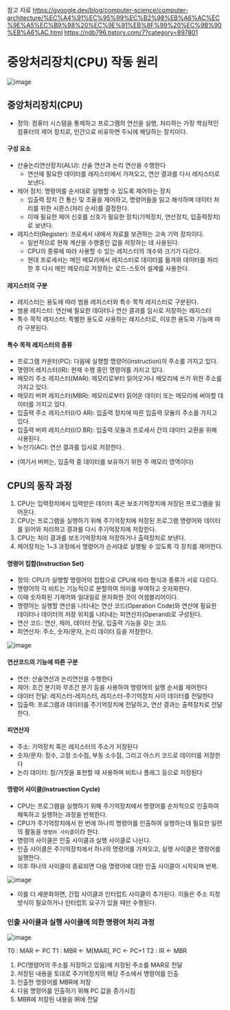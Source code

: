 참고 자료
https://gyoogle.dev/blog/computer-science/computer-architecture/%EC%A4%91%EC%95%99%EC%B2%98%EB%A6%AC%EC%9E%A5%EC%B9%98%20%EC%9E%91%EB%8F%99%20%EC%9B%90%EB%A6%AC.html
https://ndb796.tistory.com/7?category=897801

# 중앙처리장치(CPU) 작동 원리

![image](https://user-images.githubusercontent.com/24373728/165308543-45ae6ebd-1865-49cb-b2ed-defc5aa115a6.png)


## 중앙처리장치(CPU)
- 정의: 컴퓨터 시스템을 통제하고 프로그램의 연산을 실행, 처리하는 가장 핵심적인 컴퓨터의 제어 장치로, 인간으로 비유하면 두뇌에 해당하는 장치이다.

#### 구성 요소
- 산술논리연산장치(ALU): 산술 연산과 논리 연산을 수행한다
  - 연산에 필요한 데이터를 레지스터에서 가져오고, 연산 결과를 다시 레지스터로 보낸다.
- 제어 장치: 명령어를 순서대로 실행할 수 있도록 제어하는 장치
  - 입출력 장치 간 통신 및 조율을 제어하고, 명령어들을 읽고 해석하며 데이터 처리를 위한 시퀸스(처리 순서)를 결정한다.
  - 이때 필요한 제어 신호를 신호가 필요한 장치(기억장치, 연산장치, 입출력장치)로 보낸다.
- 레지스터(Register): 프로세서 내에서 자료를 보관하는 고속 기억 장치이다.
  - 일반적으로 현재 계산을 수행중인 값을 저장하는 데 사용된다.
  - CPU의 종류에 따라 사용할 수 있는 레지스터의 개수와 크기가 다르다.
  - 현대 프로세서는 메인 메모리에서 레지스터로 데이터를 옮겨와 데이터를 처리한 후 다시 메인 메모리로 저장하는 로드-스토어 설계를 사용한다.
#### 레지스터의 구분
- 레지스터는 용도에 따라 범용 레지스터와 특수 목적 레지스터로 구분된다.
- 범용 레지스터: 연산에 필요한 데이터나 연산 결과를 임시로 저장하는 레지스터
- 특수 목적 레지스터: 특별한 용도로 사용하는 레지스터로, 이또한 용도와 기능에 따라 구분된다.
#### 특수 목적 레지스터의 종류
  - 프로그램 카운터(PC): 다음에 실행할 명령어(Instruction)의 주소를 가지고 있다.
  - 명령어 레지스터(IR): 현재 수행 중인 명령어를 가지고 있다.
  - 메모리 주소 레지스터(MAR): 메모리로부터 읽어오거나 메모리에 쓰기 위한 주소를 가지고 있다.
  - 메모리 버퍼 레지스터(MBR): 메모리로부터 읽어온 데이터 또는 메모리에 써야할 데이터를 가지고 있다.
  - 입출력 주소 레지스터(I/O AR): 입출력 장치에 따른 입출력 모듈의 주소를 가지고 있다.
  - 입출력 버퍼 레지스터(I/O BR): 입출력 모듈과 프로세서 간의 데이터 교환을 위해 사용된다.
  - 누산기(AC): 연산 결과를 임시로 저장한다.
  * (여기서 버퍼는, 입출력 중 데이터를 보유하기 위한 주 메모리 영역이다)

## CPU의 동작 과정
1. CPU는 입력장치에서 입력받은 데이터 혹은 보조기억장치에 저장된 프로그램을 읽어온다.
2. CPU는 프로그램을 실행하기 위해 주기억장치에 저장된 프로그램 명령어와 데이터를 읽어와 처리하고 결과를 다시 주기억장치에 저장한다.
3. CPU는 처리 결과를 보조기억장치에 저장하거나 출력장치로 보낸다.
4. 제어장치는 1~3 과정에서 명령어가 순서대로 실행될 수 있도록 각 장치를 제어한다.

#### 명령어 집합(Instruction Set)
- 정의: CPU가 실행할 명령어의 집합으로 CPU에 따라 형식과 종류가 서로 다르다. 
- 명령어의 각 비트는 기능적으로 분할하여 의미를 부여하고 숫자화한다.
- 이때 숫자화된 기계어와 일대일로 문자화한 것이 어셈블리어이다.
- 명령어는 실행할 연산을 나타내는 연산 코드(Operation Code)와 연산에 필요한 데이터나 데이터의 저장 위치를 나타내는 피연산자(Operand)로 구성된다.
- 연산 코드: 연산, 제어, 데이터 전달, 입출력 기능을 갖는 코드
- 피연산자: 주소, 숫자/문자, 논리 데이터 등을 저장한다.

![image](https://user-images.githubusercontent.com/24373728/165314888-92aff347-4af0-4d8f-8d2a-76e987a2402b.png)

#### 연산코드의 기능에 따른 구분
- 연산: 산술연산과 논리연산을 수행한다
- 제어: 조건 분기와 무조건 분기 등을 사용하여 명령어의 실행 순서를 제어한다
- 데이터 전달: 레지스터-레지스터, 레지스터-주기억장치 사이 데이터를 전달한다
- 입출력: 프로그램과 데이터를 주기억장치에 전달하고, 연산 결과는 출력장치로 전달한다.

#### 피연산자
- 주소: 기억장치 혹은 레지스터의 주소가 저장된다
- 숫자/문자: 정수, 고정 소수점, 부동 소수점, 그리고 아스키 코드로 데이터를 저장한다
- 논리 데이터: 참/거짓을 표현할 때 사용하며 비트나 플래그 등으로 저장된다

#### 명령어 사이클(Instruection Cycle)
- CPU는 프로그램을 실행하기 위해 주기억장치에서 명령어를 순차적으로 인출하여 해독하고 실행하는 과정을 반복한다.
- CPU가 주기억장치에서 한 번에 하나의 명령어를 인출하여 실행하는데 필요한 일련의 활동을 `명령어 사이클`이라 한다.
- 명렁어 사이클은 인출 사이클과 실행 사이클로 나뉜다.
- 인출 사이클은 주기억장치에서 하나의 명령어를 가져오고, 실행 사이클은 명령어를 실행한다.
- 이후 하나의 사이클이 종료되면 다음 명령어에 대한 인출 사이클이 시작되며 반복.

![image](https://user-images.githubusercontent.com/24373728/165317447-f7da3914-ded4-45e1-96cb-969ab5b76445.png)

- 이를 더 세분화하면, 간접 사이클과 인터럽트 사이클이 추가된다. 이들은 주소 지정 방식이 필요하거나 인터럽트 요구가 있을 때만 수행된다.

### 인출 사이클과 실행 사이클에 의한 명령어 처리 과정
![image](https://user-images.githubusercontent.com/24373728/165320285-ca49810f-cb30-402d-bcb0-f99b2354da2a.png)

T0 : MAR ← PC
T1 : MBR ← M[MAR], PC ← PC+1
T2 : IR ← MBR

1. PC(명령어의 주소를 저장하고 있음)에 저장된 주소를 MAR로 전달
2. 저장된 내용을 토대로 주기억장치의 해당 주소에서 명령어를 인출
3. 인출한 명령어를 MBR에 저장
4. 다음 명령어를 인출하기 위해 PC 값을 증가시킴
5. MBR에 저장된 내용을 IR에 전달




